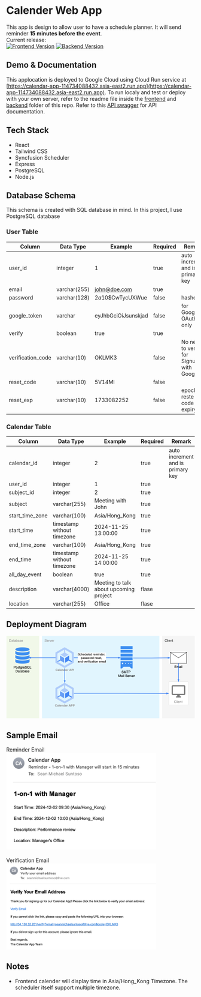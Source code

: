 # Calender Web App
This app is design to allow user to have a schedule planner. It will send reminder **15 minutes before the event**.
<br/>
Current release: <br/>
[![Frontend Version](https://img.shields.io/badge/CalendarApp-v1.0.15-green)](frontend/README.md)
[![Backend Version](https://img.shields.io/badge/CalendarAPI-v1.0.8-blue)](backend/README.md)
## Demo & Documentation
This applocation is deployed to Google Cloud using Cloud Run service at [https://calendar-app-114734088432.asia-east2.run.app](https://calendar-app-114734088432.asia-east2.run.app).
To run localy and test or deploy with your own server, refer to the readme file inside the [frontend](frontend/README.md) and [backend](backend/README.md) folder of this repo. Refer to this [API swagger](backend/calendar-api-swagger.yaml) for API documentation.

## Tech Stack 
- React 
- Tailwind CSS
- Syncfusion Scheduler
- Express
- PostgreSQL
- Node.js

## Database Schema
This schema is created with SQL database in mind. In this project, I use PostgreSQL database 
### User Table
| Column | Data Type | Example | Required | Remark |
|---|---|---|---|---|
| user_id | integer | 1 | true | auto increment and is primary key |
| email | varchar(255) | john@doe.com | true | |
| password | varchar(128) | $2a$10$CwTycUXWue | false | hashed |
| google_token | varchar | eyJhbGciOiJsunskjad | false | for Google OAuth only |
| verify | boolean | true | true | |
| verification_code | varchar(10) | OKLMK3 | false | No need to verify for Signup with Google |
| reset_code | varchar(10) | 5V14MI | false | |
| reset_exp | varchar(10) | 1733082252 | false | epoch for reste code expiry |

### Calendar Table
| Column | Data Type | Example | Required | Remark |
|---|---|---|---|---|
| calendar_id | integer | 2 | true | auto increment and is primary key |
| user_id | integer | 1 | true | |
| subject_id | integer | 2 | true | |
| subject | varchar(255) | Meeting with John | true | |
| start_time_zone | varchar(100) | Asia/Hong_Kong | true | |
| start_time | timestamp without timezone | 2024-11-25 13:00:00 | true | |
| end_time_zone | varchar(100) | Asia/Hong_Kong | true | |
| end_time | timestamp without timezone | 2024-11-25 14:00:00 | true | |
| all_day_event | boolean | true | true | |
| description | varchar(4000) | Meeting to talk about upcoming project | flase | |
| location | varchar(255) | Office | flase | |

## Deployment Diagram
<img src="images/calendar-app-diagram.png" alt="Deployment Diagram" width="800">

## Sample Email
Reminder Email <br/>
<img src="images/reminder-email.png" alt="Sample Reminder Email" width="400">
<br/>
<br/>
Verification Email <br/>
<img src="images/verification.png" alt="Verification Email" width="400">

## Notes
- Frontend calender will display time in Asia/Hong_Kong Timezone. The scheduler itself support multiple timezone.